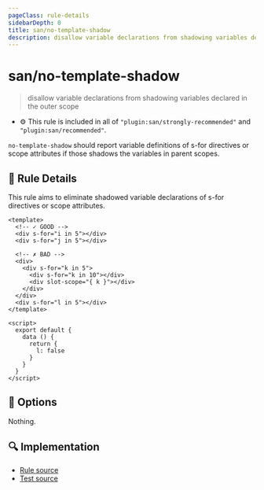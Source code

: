 ```yaml
---
pageClass: rule-details
sidebarDepth: 0
title: san/no-template-shadow
description: disallow variable declarations from shadowing variables declared in the outer scope
---
```

# san/no-template-shadow
> disallow variable declarations from shadowing variables declared in the outer scope

- :gear: This rule is included in all of `"plugin:san/strongly-recommended"` and `"plugin:san/recommended"`.

`no-template-shadow` should report variable definitions of s-for directives or scope attributes if those shadows the variables in parent scopes.

## :book: Rule Details

This rule aims to eliminate shadowed variable declarations of s-for directives or scope attributes.

<eslint-code-block :rules="{'san/no-template-shadow': ['error']}">

```vue
<template>
  <!-- ✓ GOOD -->
  <div s-for="i in 5"></div>
  <div s-for="j in 5"></div>

  <!-- ✗ BAD -->
  <div>
    <div s-for="k in 5">
      <div s-for="k in 10"></div>
      <div slot-scope="{ k }"></div>
    </div>
  </div>
  <div s-for="l in 5"></div>
</template>

<script>
  export default {
    data () {
      return {
        l: false
      }
    }
  }
</script>
```

</eslint-code-block>

## :wrench: Options

Nothing.

## :mag: Implementation

- [Rule source](https://github.com/vuejs/eslint-plugin-san/blob/master/lib/rules/no-template-shadow.js)
- [Test source](https://github.com/vuejs/eslint-plugin-san/blob/master/tests/lib/rules/no-template-shadow.js)
